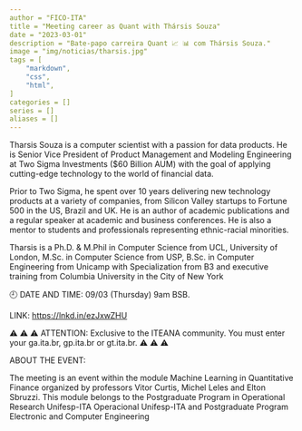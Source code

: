 ```yaml
---
author = "FICO-ITA"
title = "Meeting career as Quant with Thársis Souza"
date = "2023-03-01"
description = "Bate-papo carreira Quant 📈 📊 com Thársis Souza."
image = "img/noticias/tharsis.jpg"
tags = [
    "markdown",
    "css",
    "html",
]
categories = []
series = []
aliases = []
---
```


Tharsis Souza is a computer scientist with a passion for data products. He is Senior Vice President of Product Management and Modeling Engineering at Two Sigma Investments ($60 Billion AUM) with the goal of applying cutting-edge technology to the world of financial data.

Prior to Two Sigma, he spent over 10 years delivering new technology products at a variety of companies, from Silicon Valley startups to Fortune 500 in the US, Brazil and UK. He is an author of academic publications and a regular speaker at academic and business conferences. He is also a mentor to students and professionals representing ethnic-racial minorities.

Tharsis is a Ph.D. & M.Phil in Computer Science from UCL, University of London, M.Sc. in Computer Science from USP, B.Sc. in Computer Engineering from Unicamp with Specialization from B3 and executive training from Columbia University in the City of New York

🕘 DATE AND TIME: 09/03 (Thursday) 9am BSB.

LINK: https://lnkd.in/ezJxwZHU

⚠ ⚠ ⚠ ATTENTION: Exclusive to the ITEANA community. You must enter your ga.ita.br, gp.ita.br or gt.ita.br. ⚠ ⚠ ⚠

ABOUT THE EVENT:

The meeting is an event within the module Machine Learning in Quantitative Finance organized by professors Vitor Curtis, Michel Leles and Elton Sbruzzi. This module belongs to the  Postgraduate Program in Operational Research Unifesp-ITA Operacional Unifesp-ITA and Postgraduate Program Electronic and Computer Engineering

<!-- Para o programa da disciplina, visite https://lnkd.in/ebj3biXi -->